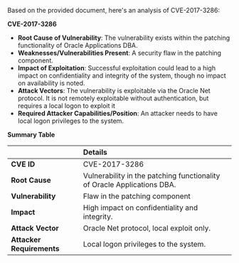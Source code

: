 Based on the provided document, here's an analysis of CVE-2017-3286:

**CVE-2017-3286**

*   **Root Cause of Vulnerability**: The vulnerability exists within the patching functionality of Oracle Applications DBA.
*   **Weaknesses/Vulnerabilities Present**:  A security flaw in the patching component.
*   **Impact of Exploitation**: Successful exploitation could lead to a high impact on confidentiality and integrity of the system, though no impact on availability is noted.
*   **Attack Vectors**: The vulnerability is exploitable via the Oracle Net protocol. It is not remotely exploitable without authentication, but requires a local logon to exploit it
*   **Required Attacker Capabilities/Position**: An attacker needs to have local logon privileges to the system.

**Summary Table**

|         | Details                                                                                                                                 |
| :------ | :-------------------------------------------------------------------------------------------------------------------------------------- |
| **CVE ID**  | CVE-2017-3286                                                                                                                           |
| **Root Cause** | Vulnerability in the patching functionality of Oracle Applications DBA.                                                                         |
| **Vulnerability** |  Flaw in the patching component |
| **Impact** | High impact on confidentiality and integrity.                                                                                            |
| **Attack Vector** | Oracle Net protocol, local exploit only.                                                                                                         |
| **Attacker Requirements** | Local logon privileges to the system.                                                                                     |